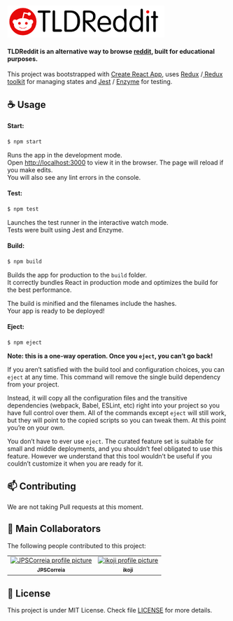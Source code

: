 ![image](https://github.com/JPSCorreia/TLDReddit/blob/main/public/TLDReddit-logo.png?raw=true)
#### TLDReddit is an alternative way to browse [reddit](https://www.reddit.com/), built for educational purposes.

This project was bootstrapped with [Create React App](https://github.com/facebook/create-react-app), uses [Redux](https://redux.js.org/) /[ Redux toolkit](https://redux-toolkit.js.org/) for managing states and [Jest](https://jestjs.io/) / [Enzyme](https://enzymejs.github.io/enzyme/) for testing.
<br/>

## ☕ Usage



#### Start:


```bash
$ npm start
```
Runs the app in the development mode.\
Open [http://localhost:3000](http://localhost:3000) to view it in the browser.
The page will reload if you make edits.\
You will also see any lint errors in the console.

#### Test:

```bash
$ npm test
```
Launches the test runner in the interactive watch mode.\
Tests were built using Jest and Enzyme.

#### Build:
```bash
$ npm build
```
Builds the app for production to the `build` folder.\
It correctly bundles React in production mode and optimizes the build for the best performance.

The build is minified and the filenames include the hashes.\
Your app is ready to be deployed!

#### Eject:
```bash
$ npm eject
```
**Note: this is a one-way operation. Once you `eject`, you can’t go back!**

If you aren’t satisfied with the build tool and configuration choices, you can `eject` at any time. This command will remove the single build dependency from your project.

Instead, it will copy all the configuration files and the transitive dependencies (webpack, Babel, ESLint, etc) right into your project so you have full control over them. All of the commands except `eject` will still work, but they will point to the copied scripts so you can tweak them. At this point you’re on your own.

You don’t have to ever use `eject`. The curated feature set is suitable for small and middle deployments, and you shouldn’t feel obligated to use this feature. However we understand that this tool wouldn’t be useful if you couldn’t customize it when you are ready for it.

## 📫 Contributing
We are not taking Pull requests at this moment.

## 🤝 Main Collaborators
The following people contributed to this project:

<table>
  <tr>
    <td align="center">
      <a href="https://github.com/JPSCorreia">
        <img src="https://avatars3.githubusercontent.com/u/80404631" width="100px;" alt="JPSCorreia profile picture"/><br>
        <sub>
          <b>JPSCorreia</b>
        </sub>
      </a>
    </td>
    <td align="center">
      <a href="https://github.com/ikoji">
        <img src="https://avatars.githubusercontent.com/u/9896751" width="100px;" alt="ikoji profile picture"/><br>
        <sub>
          <b>ikoji</b>
        </sub>
      </a>
    </td>
  </tr>
</table>

## 📝 License

This project is under MIT License. Check file [LICENSE](LICENSE) for more details.
